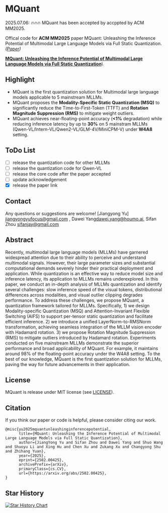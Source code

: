 # MQuant

2025.07.06: 🔥🔥🔥 MQuant has been accepted by accppted by ACM MM2025.



Offical code for **ACM MM2025** paper MQuant: Unleashing the Inference Potential of Multimodal Large Language Models via Full Static Quantization.*([Paper](https://arxiv.org/abs/2502.00425))*

[**MQuant:
Unleashing the Inference Potential of Multimodal Large Language Models via Full Static Quantization**](https://arxiv.org/abs/2502.00425)\


## Highlight
- MQuant is the first quantization solution for Multimodal large language models applicable to 5 mainstream MLLMs.
- MQuant proposes the **Modality-Specific Static Quantization (MSQ)** to significantly reduce the Time-to-First-Token (TTFT) and **Rotation Magnitude Suppression (RMS)** to mitigate weight outliers.
- MQuant achieves near-floating-point accuracy (**<1%** degradation) while reducing inference latency by up to **30%** on 5 mainstram MLLMs (Qwen-VL/Intern-VL/Qwen2-VL/GLM-4V/MiniCPM-V) under **W4A8** setting.

## ToDo List
- [ ] release the quantization code for other MLLMs
- [ ] release the quantization code for Qwen-VL
- [ ] release the core code after the paper accepted
- [ ] update acknowledgement
- [x] release the paper link

## Contact
Any questions or suggestions are welcome! [Jiangyong Yu] [jiangyongyufocus@gmail.com](mailto:jiangyongyufocus@gmail.com)
, Dawei Yang[dawei.yang@houmo.ai](mailto:dawei.yang@houmo.ai), Sifan Zhou [sifanjay@gmail.com](mailto:sifanjay@gmail.com)

## Abstract
Recently, multimodal large language models (MLLMs) have garnered widespread attention due to their ability to perceive and understand multimodal signals. However, their large parameter sizes and substantial computational demands severely hinder their practical deployment and application. While quantization is an effective way to reduce model size and inference latency, its application to MLLMs remains underexplored. In this paper, we conduct an in-depth analysis of MLLMs quantization and identify several challenges: slow inference speed of the visual tokens, distributional differences across modalities, and visual outlier clipping degrades performance. To address these challenges, we propose MQuant, a quantization framework tailored for MLLMs. Specifically, 1) we design Modality-specific Quantization (MSQ) and Attention-Invariant Flexible Switching (AIFS) to support per-tensor static quantization and facilitate efficient inference. 2) we introduce a unified LayerNorm-to-RMSNorm transformation, achieving seamless integration of the MLLM vision encoder with Hadamard rotation. 3) we propose Rotation Magnitude Suppression (RMS) to mitigate outliers introduced by Hadamard rotation. Experiments conducted on five mainstream MLLMs demonstrate the superior performance and broad applicability of MQuant. For example, it maintains around 98% of the floating-point accuracy under the W4A8 setting. To the best of our knowledge, MQuant is the first quantization solution for MLLMs, paving the way for future advancements in their application.


  
## License
MQuant is release under MIT license (see [LICENSE](LICENSE)).

## Citation
If you think our paper or code is helpful, please consider citing our work.
```
@misc{yu2025mquantunleashinginferencepotential,
      title={MQuant: Unleashing the Inference Potential of Multimodal Large Language Models via Full Static Quantization}, 
      author={JiangYong Yu and Sifan Zhou and Dawei Yang and Shuo Wang and Shuoyu Li and Xing Hu and Chen Xu and Zukang Xu and Changyong Shu and Zhihang Yuan},
      year={2025},
      eprint={2502.00425},
      archivePrefix={arXiv},
      primaryClass={cs.CV},
      url={https://arxiv.org/abs/2502.00425}, 
}
```

## Star History
[![Star History Chart](https://api.star-history.com/svg?repos=StiphyJay/MQuant&type=Date)](https://star-history.com/#StiphyJay/MQuant&Date)
